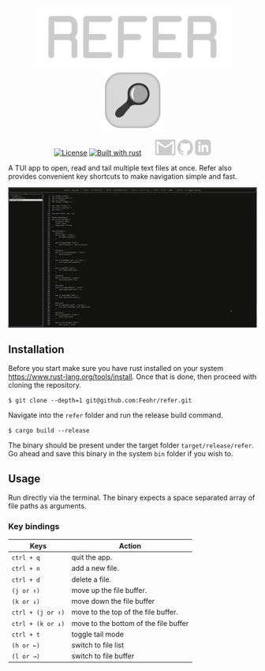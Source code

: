 <div>
    <p align="center">
        <img src="docs/logo/ReferLogoName.svg" height=125px>
        <img src="docs/logo/ReferLogoWithBGx250.svg" height=125px>
    </p>
    <p align="center">
        <a href="https://github.com/Feohr/refer/blob/main/LICENSE"><img alt="License" src="https://img.shields.io/badge/License-MIT-green" height=24px></a>
        <a href="https://github.com/Feohr/refer"><img alt="Built with rust" src="https://img.shields.io/badge/built_with-rust-orange" height=24px></a>
        &nbsp;
        &nbsp;
        &nbsp;
        <a href="mailto:mohammedrehaan.work@gmail.com"><img src="./docs/social/gmail.svg" height=32px></a>
        <a href="https://github.com/Feohr"><img src="./docs/social/github.svg" height=32px></a>
        <a href="https://www.linkedin.com/in/mohammed-rehaan-193305222/"><img src="./docs/social/linkedin.svg" height=32px></a>
    </p>
</div>

A TUI app to open, read and tail multiple text files at once. Refer also provides convenient key shortcuts to make navigation simple and fast.</p>

![](docs/ReferDemo.gif)

## Installation

Before you start make sure you have rust installed on your system https://www.rust-lang.org/tools/install. Once that is done, then proceed with cloning the repository.

```console
$ git clone --depth=1 git@github.com:Feohr/refer.git
```
Navigate into the `refer` folder and run the release build command.

```console
$ cargo build --release
```

The binary should be present under the target folder `target/release/refer`. Go ahead and save this binary in the system `bin` folder if you wish to.

## Usage

Run directly via the terminal. The binary expects a space separated array of file paths as arguments.

### Key bindings

|       Keys        |                   Action              |
|-------------------|---------------------------------------|
| `ctrl + q`        | quit the app.                         |
| `ctrl + n`        | add a new file.                       |
| `ctrl + d`        | delete a file.                        |
| `(j or ↑)`        | move up the file buffer.              |
| `(k or ↓)`        | move down the file buffer             |
| `ctrl + (j or ↑)` | move to the top of the file buffer.   |
| `ctrl + (k or ↓)` | move to the bottom of the file buffer |
| `ctrl + t`        | toggle tail mode                      |
| `(h or ←)`        | switch to file list                   |
| `(l or →)`        | switch to file buffer                 |
